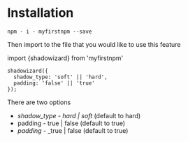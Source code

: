 # Installation

`npm - i - myfirstnpm --save`

Then import to the file that you would like to use this feature

import {shadowizard} from 'myfirstnpm'

```
shadowizard({
  shadow_type: 'soft' || 'hard',
  padding: 'false' || 'true'
});

```

There are two options

* *shadow_type* - _hard | soft_ (default to hard)
* padding - true | false (default to true)
* *padding* - _true | false (default to true)